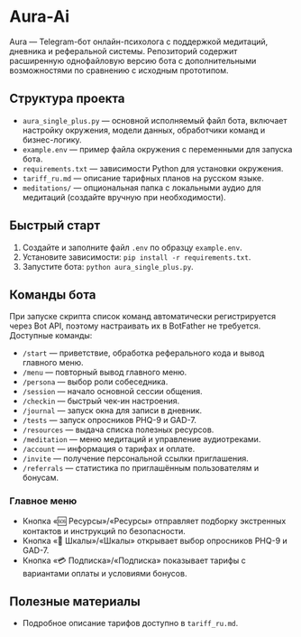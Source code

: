 # Aura-Ai

Aura — Telegram-бот онлайн-психолога с поддержкой медитаций, дневника и реферальной системы. Репозиторий содержит расширенную однофайловую версию бота с дополнительными возможностями по сравнению с исходным прототипом.

## Структура проекта
- `aura_single_plus.py` — основной исполняемый файл бота, включает настройку окружения, модели данных, обработчики команд и бизнес-логику.
- `example.env` — пример файла окружения с переменными для запуска бота.
- `requirements.txt` — зависимости Python для установки окружения.
- `tariff_ru.md` — описание тарифных планов на русском языке.
- `meditations/` — опциональная папка с локальными аудио для медитаций (создайте вручную при необходимости).

## Быстрый старт
1. Создайте и заполните файл `.env` по образцу `example.env`.
2. Установите зависимости: `pip install -r requirements.txt`.
3. Запустите бота: `python aura_single_plus.py`.

## Команды бота
При запуске скрипта список команд автоматически регистрируется через Bot API, поэтому настраивать их в BotFather не требуется. Доступные команды:

- `/start` — приветствие, обработка реферального кода и вывод главного меню.
- `/menu` — повторный вывод главного меню.
- `/persona` — выбор роли собеседника.
- `/session` — начало основной сессии общения.
- `/checkin` — быстрый чек-ин настроения.
- `/journal` — запуск окна для записи в дневник.
- `/tests` — запуск опросников PHQ-9 и GAD-7.
- `/resources` — выдача списка полезных ресурсов.
- `/meditation` — меню медитаций и управление аудиотреками.
- `/account` — информация о тарифах и оплате.
- `/invite` — получение персональной ссылки приглашения.
- `/referrals` — статистика по приглашённым пользователям и бонусам.

### Главное меню
- Кнопка «🆘 Ресурсы»/«Ресурсы» отправляет подборку экстренных контактов и инструкций по безопасности.
- Кнопка «🧪 Шкалы»/«Шкалы» открывает выбор опросников PHQ-9 и GAD-7.
- Кнопка «💳 Подписка»/«Подписка» показывает тарифы с вариантами оплаты и условиями бонусов.

## Полезные материалы
- Подробное описание тарифов доступно в `tariff_ru.md`.

